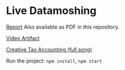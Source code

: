 # Live Datamoshing

[Report](https://docs.google.com/document/d/1cUjG4-hqEbCv0srEhQfbqLt4jEGq_I3mA1XxIJpmQ4c/edit) Also available as PDF in this repository.

[Video Artifact](https://www.youtube.com/watch?v=Abdq_CCXnCs)

[Creative Tax Accounting (full song)](https://chipscompo.com/entry/2787)

Run the project: `npm install`, `npm start`